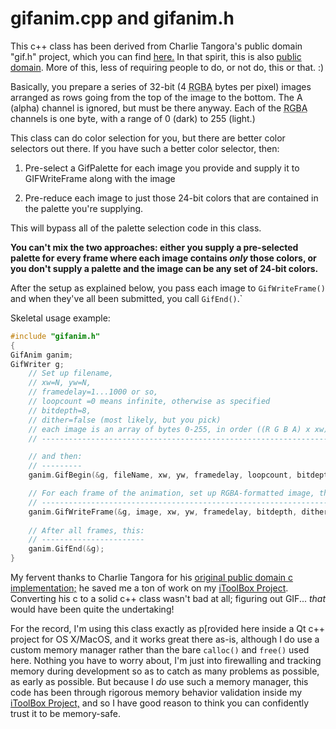 # gifanim.cpp and gifanim.h

This c++ class has been derived from Charlie Tangora's public
domain "gif.h" project, which you can find
[here.](https://github.com/charlietangora/gif-h) In that spirit,
this is also [public domain](LICENSE). More of this, less of
requiring people to do, or not do, this or that. :)

Basically, you prepare a series of 32-bit (4
<abbr title="Red, Green, Blue, Alpha">RGBA</abbr>
bytes per pixel) images
arranged as rows going from the top of the image to the bottom. The A (alpha)
channel is ignored, but must be there anyway. Each of the
<abbr title="Red, Green, Blue, Alpha">RGBA</abbr>
channels is one byte, with a range of 0 (dark) to 255 (light.)

This class can do color selection for you, but there are better color
selectors out there. If you have such a better color selector, then:

1) Pre-select a GifPalette for each image you provide and supply it to
GIFWriteFrame along with the image

2) Pre-reduce each image to just those 24-bit colors that are contained
in the palette you're supplying.

This will bypass all of the palette selection code in this class.

**You can't mix the two approaches: either you supply a pre-selected
palette for every frame where each image contains _only_ those colors, or
you don't supply a palette and the image can be any set of 24-bit
colors.**

After the setup as explained below, you pass each image to `GifWriteFrame()`
and when they've all been submitted, you call `GifEnd()`.`

Skeletal usage example:

```c++
#include "gifanim.h"
{
GifAnim ganim;
GifWriter g;
	// Set up filename,
	// xw=N, yw=N,
	// framedelay=1...1000 or so,
	// loopcount =0 means infinite, otherwise as specified
	// bitdepth=8,
	// dither=false (most likely, but you pick)
	// each image is an array of bytes 0-255, in order ((R G B A) x xw) x yw)
	// ----------------------------------------------------------------------

	// and then:
	// ---------
	ganim.GifBegin(&g, fileName, xw, yw, framedelay, loopcount, bitdepth, dither);

	// For each frame of the animation, set up RGBA-formatted image, then:
	// -------------------------------------------------------------------
	ganim.GifWriteFrame(&g, image, xw, yw, framedelay, bitdepth, dither);
	
	// After all frames, this:
	// -----------------------
	ganim.GifEnd(&g);
}
```

My fervent thanks to Charlie Tangora for his
[original public domain c implementation;](https://github.com/charlietangora/gif-h)
he saved me a ton of work on my
[iToolBox Project](http://ourtimelines.com/itdoc/intro.html). Converting
his c to a solid c++ class wasn't bad at all; figuring out GIF... _that_
would have been quite the undertaking!

For the record, I'm using this class exactly as p[rovided here inside a
Qt c++ project for OS&nbsp;X/MacOS, and it works great there as-is,
although I do use a custom memory manager rather than the bare `calloc()`
and `free()` used here. Nothing you have to worry about, I'm just into
firewalling and tracking memory during development so as to catch as many
problems as possible, as early as possible. But because I _do_ use such a
memory manager, this code has been through rigorous memory behavior
validation inside my
[iToolBox Project,](http://ourtimelines.com/itdoc/intro.html)
and so I have good reason to think you can confidently trust it to be
memory-safe.
